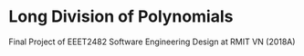 # Long Division of Polynomials
Final Project of EEET2482 Software Engineering Design at RMIT VN (2018A)
